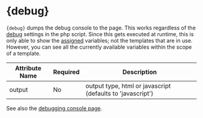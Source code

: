 # {debug}

`{debug}` dumps the debug console to the page. This works regardless of
the [debug](../chapter-debugging-console.md) settings in the php script.
Since this gets executed at runtime, this is only able to show the
[assigned](../../programmers/api-functions/api-assign.md) variables; not the templates that are in use.
However, you can see all the currently available variables within the
scope of a template.

| Attribute Name | Required | Description                                                |
|----------------|----------|------------------------------------------------------------|
| output         | No       | output type, html or javascript (defaults to 'javascript') |

See also the [debugging console page](../chapter-debugging-console.md).
